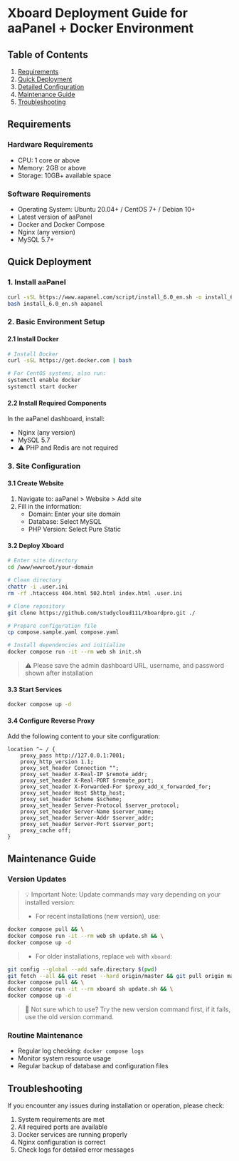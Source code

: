 # Xboard Deployment Guide for aaPanel + Docker Environment

## Table of Contents
1. [Requirements](#requirements)
2. [Quick Deployment](#quick-deployment)
3. [Detailed Configuration](#detailed-configuration)
4. [Maintenance Guide](#maintenance-guide)
5. [Troubleshooting](#troubleshooting)

## Requirements

### Hardware Requirements
- CPU: 1 core or above
- Memory: 2GB or above
- Storage: 10GB+ available space

### Software Requirements
- Operating System: Ubuntu 20.04+ / CentOS 7+ / Debian 10+
- Latest version of aaPanel
- Docker and Docker Compose
- Nginx (any version)
- MySQL 5.7+

## Quick Deployment

### 1. Install aaPanel
```bash
curl -sSL https://www.aapanel.com/script/install_6.0_en.sh -o install_6.0_en.sh && \
bash install_6.0_en.sh aapanel
```

### 2. Basic Environment Setup

#### 2.1 Install Docker
```bash
# Install Docker
curl -sSL https://get.docker.com | bash

# For CentOS systems, also run:
systemctl enable docker
systemctl start docker
```

#### 2.2 Install Required Components
In the aaPanel dashboard, install:
- Nginx (any version)
- MySQL 5.7
- ⚠️ PHP and Redis are not required

### 3. Site Configuration

#### 3.1 Create Website
1. Navigate to: aaPanel > Website > Add site
2. Fill in the information:
   - Domain: Enter your site domain
   - Database: Select MySQL
   - PHP Version: Select Pure Static

#### 3.2 Deploy Xboard
```bash
# Enter site directory
cd /www/wwwroot/your-domain

# Clean directory
chattr -i .user.ini
rm -rf .htaccess 404.html 502.html index.html .user.ini

# Clone repository
git clone https://github.com/studycloud111/Xboardpro.git ./

# Prepare configuration file
cp compose.sample.yaml compose.yaml

# Install dependencies and initialize
docker compose run -it --rm web sh init.sh
```
> ⚠️ Please save the admin dashboard URL, username, and password shown after installation

#### 3.3 Start Services
```bash
docker compose up -d
```

#### 3.4 Configure Reverse Proxy
Add the following content to your site configuration:
```nginx
location ^~ / {
    proxy_pass http://127.0.0.1:7001;
    proxy_http_version 1.1;
    proxy_set_header Connection "";
    proxy_set_header X-Real-IP $remote_addr;
    proxy_set_header X-Real-PORT $remote_port;
    proxy_set_header X-Forwarded-For $proxy_add_x_forwarded_for;
    proxy_set_header Host $http_host;
    proxy_set_header Scheme $scheme;
    proxy_set_header Server-Protocol $server_protocol;
    proxy_set_header Server-Name $server_name;
    proxy_set_header Server-Addr $server_addr;
    proxy_set_header Server-Port $server_port;
    proxy_cache off;
}
```

## Maintenance Guide

### Version Updates

> 💡 Important Note: Update commands may vary depending on your installed version:
> - For recent installations (new version), use:
```bash
docker compose pull && \
docker compose run -it --rm web sh update.sh && \
docker compose up -d
```
> - For older installations, replace `web` with `xboard`:
```bash
git config --global --add safe.directory $(pwd)
git fetch --all && git reset --hard origin/master && git pull origin master
docker compose pull && \
docker compose run -it --rm xboard sh update.sh && \
docker compose up -d
```
> 🤔 Not sure which to use? Try the new version command first, if it fails, use the old version command.

### Routine Maintenance
- Regular log checking: `docker compose logs`
- Monitor system resource usage
- Regular backup of database and configuration files

## Troubleshooting

If you encounter any issues during installation or operation, please check:
1. System requirements are met
2. All required ports are available
3. Docker services are running properly
4. Nginx configuration is correct
5. Check logs for detailed error messages 
